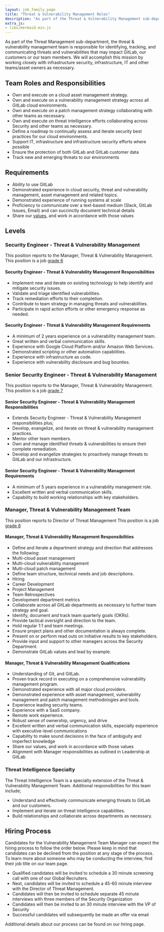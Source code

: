 ```yaml
---
layout: job_family_page
title: "Threat & Vulnerability Management Roles"
description: "As part of the Threat & Vulnerability Management sub-department, the threat & vulnerability management team is responsible for identifying, tracking, and communicating threats and vulnerabilities that may impact GitLab, our customers or our team members."
extra_js:
- libs/mermaid.min.js
---
```

 
As part of the Threat Management sub-department, the threat & vulnerability management team is responsible for identifying, tracking, and communicating threats and vulnerabilities that may impact GitLab, our customers or our team members. We will accomplish this mission by working closely with infrastructure security, infrastructure, IT and other teams/asset owners as necessary.
 
## Team Roles and Responsibilities
- Own and execute on a cloud asset management strategy.
- Own and execute on a vulnerability management strategy across all GitLab cloud environments.
- Own and execute on a patch management strategy collaborating with other teams as necessary.
- Own and execute on threat intelligence efforts collaborating across Security and other teams as necessary.
- Define a roadmap to continually assess and iterate security best practices for our cloud environments.
- Support IT, infrastructure and infrastructure security efforts where possible
- Ensure the protection of both GitLab and GitLab customer data
- Track new and emerging threats to our environments
 
## Requirements
- Ability to use GitLab
- Demonstrated experience in cloud security, threat and vulnerability management, asset management and related topics.
- Demonstrated experience of running systems at scale
- Proficiency to communicate over a text-based medium (Slack, GitLab Issues, Email) and can succinctly document technical details
- Share our [values](https://about.gitlab.com/handbook/values/), and work in accordance with those values
 
## Levels
 
### Security Engineer - Threat & Vulnerability Management
This position reports to the Manager, Threat & Vulnerability Management.
This position is a job [grade 6](https://about.gitlab.com/handbook/total-rewards/compensation/compensation-calculator/#gitlab-job-grades)
 
#### Security Engineer - Threat & Vulnerability Management Responsibilities
- Implement new and iterate on existing technology to help identify and mitigate security issues.
- Validate and triage identified vulnerabilities.
- Track remediation efforts to their completion.
- Contribute to team strategy in managing threats and vulnerabilities.
- Participate in rapid action efforts or other emergency response as needed.
 
#### Security Engineer - Threat & Vulnerability Management Requirements
- A minimum of 2 years experience on a vulnerability management team.
- Great written and verbal communication skills.
- Experience with Google Cloud Platform and/or Amazon Web Services.
- Demonstrated scripting or other automation capabilities.
- Experience with infrastructure as code.
- Experience with vulnerability disclosure and bug bounties.
 
### Senior Security Engineer - Threat & Vulnerability Management
This position reports to the Manager, Threat & Vulnerability Management.
This position is a job [grade 7](https://about.gitlab.com/handbook/total-rewards/compensation/compensation-calculator/#gitlab-job-grades)
 
#### Senior Security Engineer - Threat & Vulnerability Management Responsibilities
- Extends Security Engineer - Threat & Vulnerability Management responsibilities plus;
- Develop, evangelize, and iterate on threat & vulnerability management practices.
- Mentor other team members.
- Own and manage identified threats & vulnerabilities to ensure their complete remediation.
- Develop and evangelize strategies to proactively manage threats to GitLab and our infrastructure.
 
#### Senior Security Engineer - Threat & Vulnerability Management Requirements
- A minimum of 5 years experience in a vulnerability management role.
- Excellent written and verbal communication skills.
- Capability to build working relationships with key stakeholders.
 
### Manager, Threat & Vulnerability Management Team
This position reports to Director of Threat Management
This position is a job [grade 8](https://about.gitlab.com/handbook/total-rewards/compensation/compensation-calculator/#gitlab-job-grades)
 
#### Manager, Threat & Vulnerability Management Responsibilities
- Define and iterate a department strategy and direction that addresses the following:
- Multi-cloud asset management
- Multi-cloud vulnerability management
- Multi-cloud patch management
- Define team structure, technical needs and job descriptions.
- Hiring
- Career Development
- Project Management
- Team Retrospectives
- Development department metrics
- Collaborate across all GitLab departments as necessary to further team strategy and goal.
- Identify, document and track team quarterly goals (OKRs).
- Provide tactical oversight and direction to the team.
- Hold regular 1:1 and team meetings.
- Ensure project plans and other documentation is always complete.
- Present on or perform read outs on initiative results to key stakeholders.
- Provide input and support to other managers across the Security Department.
- Demonstrate GitLab values and lead by example.
 
#### Manager, Threat & Vulnerability Management Qualifications
- Understanding of Git, and GitLab.
- Proven track record in executing on a comprehensive vulnerability management program.
- Demonstrated experience with all major cloud providers.
- Demonstrated experience with asset management, vulnerability management and patch management methodologies and tools.
- Experience leading security teams.
- Experience with a SaaS company.
- Remote work experience.
- Robust sense of ownership, urgency, and drive
- Excellent written and verbal communication skills, especially experience with executive-level communications
- Capability to make sound decisions in the face of ambiguity and imperfect knowledge
- Share our values, and work in accordance with those values
- Alignment with Manager responsibilities as outlined in Leadership at GitLab
 
### Threat Intelligence Specialty
The Threat Intelligence Team is a specialty extension of the Threat & Vulnerability Management Team. Additional responsibilities for this team include;
 
- Understand and effectively communicate emerging threats to GitLab and our customers.
- Implement and iterate on threat intelligence capabilities.
- Build relationships and collaborate across departments as necessary.
 
## Hiring Process
Candidates for the Vulnerability Management Team Manager can expect the hiring process to follow the order below. Please keep in mind that candidates can be declined from the position at any stage of the process. To learn more about someone who may be conducting the interview, find their job title on our team page.
 
- Qualified candidates will be invited to schedule a 30 minute screening call with one of our Global Recruiters.
- Next, candidates will be invited to schedule a 45-60 minute interview with the Director of Threat Management.
- Candidates will then be invited to schedule separate 45 minute interviews with three members of the Security Organization
- Candidates will then be invited to an 30 minute interview with the VP of Security
- Successful candidates will subsequently be made an offer via email
 
Additional details about our process can be found on our hiring page.
 
 


